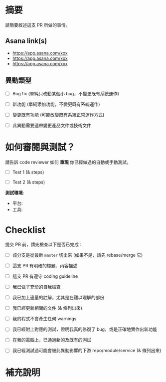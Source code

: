 # 摘要

請簡要敘述這支 PR 所做的事情。

## Asana link(s)

<!-- 列出與這支 PR 有關聯的 Asana 卡片，以利雙向追溯 (traceability) -->
 - https://app.asana.com/xxx
 - https://app.asana.com/xxx
 - https://app.asana.com/xxx


## 異動類型

<!-- 只留下符合的項目即可 -->

 - [ ] Bug fix (單純只改動某個小 bug，不變更既有系統運作)
 - [ ] 新功能 (單純添加功能，不變更既有系統運作)
 - [ ] 變更既有功能 (可能改變既有系統正常運作方式)
 - [ ] 此異動需要連帶變更產品文件或技術文件



# 如何審閱與測試？

請告訴 code reviewer 如何 **重現** 你已經做過的自動或手動測試。

 - [ ] Test 1 (& steps)
 - [ ] Test 2 (& steps)


**測試環境**:
 - 平台:
 - 工具:


# Checklist

提交 PR 前，請先檢查以下是否已完成：

 - [ ] 該分支是從最新 `master` 切出來 (如果不是，請先 rebase/merge 它)
 - [ ] 這支 PR 有明確的標題、內容描述
 - [ ] 這支 PR 有遵守 coding guideline
 - [ ] 我已做了充份的自我檢查
 - [ ] 我已加上適量的註解，尤其是在難以理解的部份
 - [ ] 我已經更新相關的文件 (& 條列出來)
 - [ ] 我的程式不會產生任何 warnings
 - [ ] 我已經附上對應的測試，證明我真的修復了 bug，或是正確地實作出新功能
 - [ ] 在我的電腦上，已通過新的及既有的測試
 - [ ] 我已經測試過可能會被此異動影響的下游 repo/module/service (& 條列出來)



# 補充說明


